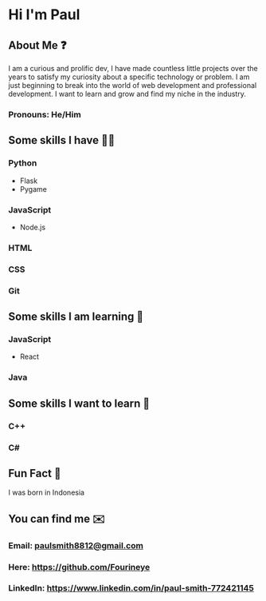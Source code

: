 # Hi I'm Paul 

## About Me ❓
I am a curious and prolific dev, I have made countless little projects over the years to satisfy my curiosity about a specific technology or problem. 
I am just beginning to break into the world of web development and professional development. I want to learn and grow and find my niche in the industry.
### Pronouns: He/Him

## Some skills I have 💪🏻
### Python
- Flask
- Pygame
### JavaScript
- Node.js
### HTML
### CSS
### Git

## Some skills I am learning 🧠
### JavaScript
- React
### Java

## Some skills I want to learn 💭
### C++
### C#

## Fun Fact 🎈
I was born in Indonesia 

## You can find me ✉️
### Email: paulsmith8812@gmail.com
### Here: https://github.com/Fourineye
### LinkedIn: https://www.linkedin.com/in/paul-smith-772421145
